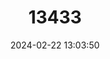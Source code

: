 ---
title: "13433"
category: "Microtus hyperboreus"
draft: false
date: 2024-02-22 13:03:50
languages:
  English: ["North Siberian Vole"]
  Russian: ["Severosibirskaya Polyovka"]
---